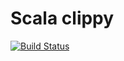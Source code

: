 # Scala clippy

[![Build Status](https://travis-ci.org/softwaremill/scala-clippy.svg?branch=master)](https://travis-ci.org/softwaremill/scala-clippy)